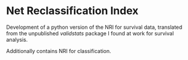# Net Reclassification Index
Development of a python version of the NRI for survival data, translated from
the unpublished *validstats* package I found at work for survival analysis.

Additionally contains NRI for classification.



